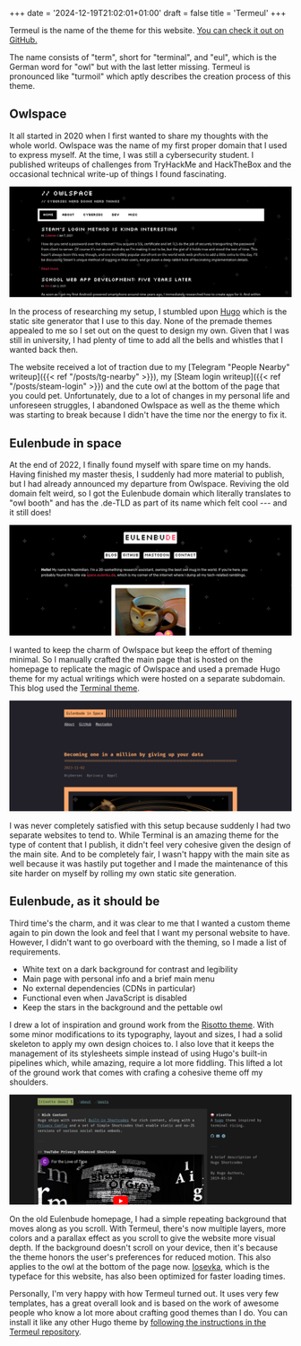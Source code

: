 +++
date = '2024-12-19T21:02:01+01:00'
draft = false
title = 'Termeul'
+++

Termeul is the name of the theme for this website.
[You can check it out on GitHub.](https://github.com/JoogsWasTaken/termeul)

<!--more-->

The name consists of "term", short for "terminal", and "eul", which is the German word for "owl" but with the last letter missing.
Termeul is pronounced like "turmoil" which aptly describes the creation process of this theme.

## Owlspace

It all started in 2020 when I first wanted to share my thoughts with the whole world.
Owlspace was the name of my first proper domain that I used to express myself.
At the time, I was still a cybersecurity student.
I published writeups of challenges from TryHackMe and HackTheBox and the occasional technical write-up of things I found fascinating.

![Screenshot of the "Owlspace" website](owlspace.png)

In the process of researching my setup, I stumbled upon [Hugo](https://gohugo.io/) which is the static site generator that I use to this day.
None of the premade themes appealed to me so I set out on the quest to design my own.
Given that I was still in university, I had plenty of time to add all the bells and whistles that I wanted back then.

The website received a lot of traction due to my [Telegram "People Nearby" writeup]({{< ref "/posts/tg-nearby" >}}), my [Steam login writeup]({{< ref "/posts/steam-login" >}}) and the cute owl at the bottom of the page that you could pet.
Unfortunately, due to a lot of changes in my personal life and unforeseen struggles, I abandoned Owlspace as well as the theme which was starting to break because I didn't have the time nor the energy to fix it.

## Eulenbude in space

At the end of 2022, I finally found myself with spare time on my hands.
Having finished my master thesis, I suddenly had more material to publish, but I had already announced my departure from Owlspace.
Reviving the old domain felt weird, so I got the Eulenbude domain which literally translates to "owl booth" and has the .de-TLD as part of its name which felt cool --- and it still does!

![Screenshot of the "Eulenbude" website](eulenbude.png)

I wanted to keep the charm of Owlspace but keep the effort of theming minimal.
So I manually crafted the main page that is hosted on the homepage to replicate the magic of Owlspace and used a premade Hugo theme for my actual writings which were hosted on a separate subdomain.
This blog used the [Terminal theme](https://github.com/panr/hugo-theme-terminal).

![Screenshot of the "Eulenbude in Space" website](eulenbude-in-space.png)

I was never completely satisfied with this setup because suddenly I had two separate websites to tend to.
While Terminal is an amazing theme for the type of content that I publish, it didn't feel very cohesive given the design of the main site.
And to be completely fair, I wasn't happy with the main site as well because it was hastily put together and I made the maintenance of this site harder on myself by rolling my own static site generation.

## Eulenbude, as it should be

Third time's the charm, and it was clear to me that I wanted a custom theme again to pin down the look and feel that I want my personal website to have.
However, I didn't want to go overboard with the theming, so I made a list of requirements.

- White text on a dark background for contrast and legibility
- Main page with personal info and a brief main menu
- No external dependencies (CDNs in particular)
- Functional even when JavaScript is disabled
- Keep the stars in the background and the pettable owl

I drew a lot of inspiration and ground work from the [Risotto theme](https://github.com/joeroe/risotto).
With some minor modifications to its typography, layout and sizes, I had a solid skeleton to apply my own design choices to.
I also love that it keeps the management of its stylesheets simple instead of using Hugo's built-in pipelines which, while amazing, require a lot more fiddling.
This lifted a lot of the ground work that comes with crafing a cohesive theme off my shoulders.

![Screenshot of the "Risotto" theme](risotto.png)

On the old Eulenbude homepage, I had a simple repeating background that moves along as you scroll.
With Termeul, there's now multiple layers, more colors and a parallax effect as you scroll to give the website more visual depth.
If the background doesn't scroll on your device, then it's because the theme honors the user's preferences for reduced motion.
This also applies to the owl at the bottom of the page now.
[Iosevka](https://typeof.net/Iosevka/), which is the typeface for this website, has also been optimized for faster loading times.

Personally, I'm very happy with how Termeul turned out.
It uses very few templates, has a great overall look and is based on the work of awesome people who know a lot more about crafting good themes than I do.
You can install it like any other Hugo theme by [following the instructions in the Termeul repository](https://github.com/JoogsWasTaken/termeul?tab=readme-ov-file#install).
